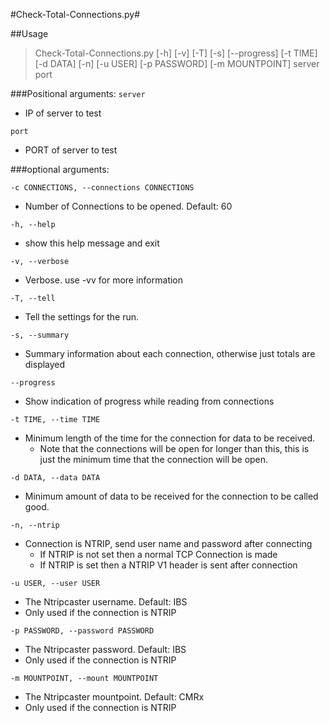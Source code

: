 #Check-Total-Connections.py#

##Usage
 
>Check-Total-Connections.py [-h] [-v] [-T] [-s] [--progress] [-t TIME]
                                  [-d DATA] [-n] [-u USER] [-p PASSWORD]
                                  [-m MOUNTPOINT]
                                  server port

###Positional arguments:
`server`

* IP of server to test

`port`

* PORT of server to test

###optional arguments:

`-c CONNECTIONS, --connections CONNECTIONS`

* Number of Connections to be opened. Default: 60

`-h, --help`

* show this help message and exit

`-v, --verbose`

* Verbose. use -vv for more information

`-T, --tell`

* Tell the settings for the run.

`-s, --summary`

* Summary information about each connection, otherwise just totals are displayed

`--progress`

* Show indication of progress while reading from connections

`-t TIME, --time TIME`

* Minimum length of the time for the connection for data to be received. 
  * Note that the connections will be open for longer than this, this is just the minimum time that the connection will be open.

`-d DATA, --data DATA`

* Minimum amount of data to be received for the connection to be called good.

`-n, --ntrip`

* Connection is NTRIP, send user name and password after connecting
  * If NTRIP is not set then a normal TCP Connection is made
  * If NTRIP is set then a NTRIP V1 header is sent after connection

`-u USER, --user USER`

*  The Ntripcaster username. Default: IBS
*  Only used if the connection is NTRIP

`-p PASSWORD, --password PASSWORD` 

* The Ntripcaster password. Default: IBS
*  Only used if the connection is NTRIP

`-m MOUNTPOINT, --mount MOUNTPOINT`

* The Ntripcaster mountpoint. Default: CMRx
*  Only used if the connection is NTRIP


